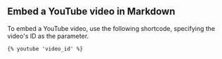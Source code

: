 ## Embed a YouTube video in Markdown

To embed a YouTube video, use the following shortcode, specifying the video's ID as the parameter.  

```markdown
{% youtube 'video_id' %}
```
